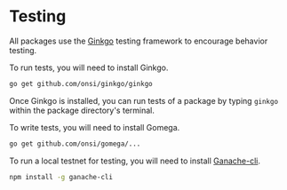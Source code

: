 # Testing

All packages use the [Ginkgo](https://github.com/onsi/ginkgo) testing framework to encourage behavior testing.

To run tests, you will need to install Ginkgo.

```sh
go get github.com/onsi/ginkgo/ginkgo
```

Once Ginkgo is installed, you can run tests of a package by typing ```ginkgo``` within the package directory's terminal.

To write tests, you will need to install Gomega.

```sh
go get github.com/onsi/gomega/...
```

To run a local testnet for testing, you will need to install [Ganache-cli](https://github.com/trufflesuite/ganache-cli/blob/master/README.md).

```sh
npm install -g ganache-cli
```